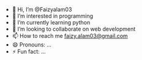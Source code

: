 - 👋 Hi, I’m @Faizyalam03
- 👀 I’m interested in programming
- 🌱 I’m currently learning python
- 💞️ I’m looking to collaborate on web development 
- 📫 How to reach me faizy.alam03@gmail.com
- 😄 Pronouns: ...
- ⚡ Fun fact: ...

<!---
Faizyalam03/Faizyalam03 is a ✨ special ✨ repository because its `README.md` (this file) appears on your GitHub profile.
You can click the Preview link to take a look at your changes.
--->
